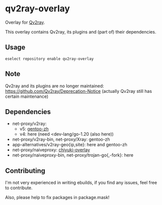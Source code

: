 # qv2ray-overlay
Overlay for [Qv2ray](https://github.com/Qv2ray/Qv2ray).

This overlay contains Qv2ray, its plugins and (part of) their dependencies. 

## Usage
`eselect repository enable qv2ray-overlay`

## Note
Qv2ray and its plugins are no longer maintained: https://github.com/Qv2ray/Deprecation-Notice (actually Qv2ray still has certain maintenance)

## Dependencies
* net-proxy/v2ray:
  * v5: [gentoo-zh](https://github.com/microcai/gentoo-zh)
  * v4: here (need <dev-lang/go-1.20 (also here))
* net-proxy/v2ray-bin, net-proxy/Xray: gentoo-zh
* app-alternatives/v2ray-geo{ip,site}: here and gentoo-zh
* net-proxy/naiveproxy: [chiyuki-overlay](https://github.com/IllyaTheHath/gentoo-overlay)
* net-proxy/naiveproxy-bin, net-proxy/trojan-go{,-fork}: here

## Contributing
I'm not very experienced in writing ebuilds, if you find any issues, feel free to contribute.

Also, please help to fix packages in package.mask!
